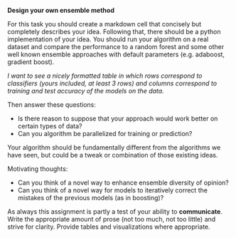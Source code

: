 **Design your own ensemble method**

For this task you should create a markdown cell that concisely but completely describes your idea.
Following that, there should be a python implementation of your idea. 
You should run your algorithm on a real dataset and compare the performance to a random forest and some other well known ensemble approaches with default parameters (e.g. adaboost, gradient boost). 

*I want to see a nicely formatted table in which rows correspond to classifiers (yours included, at least 3 rows) and columns correspond to training and test accuracy of the models on the data.*

Then answer these questions:
* Is there reason to suppose that your approach would work better on certain types of data?
* Can you algorithm be parallelized for training or prediction?

Your algorithm should be fundamentally different from the algorithms we have seen, but could be a tweak or combination of those existing ideas. 

Motivating thoughts:

* Can you think of a novel way to enhance ensemble diversity of opinion?
* Can you think of a novel way for models to iteratively correct the mistakes of the previous models (as in boosting)?

As always this assignment is partly a test of your ability to **communicate**. Write the appropriate amount of prose (not too much, not too little) and strive for clarity. Provide tables and visualizations where appropriate. 
